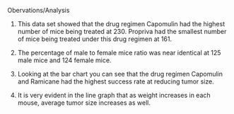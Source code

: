 Obervations/Analysis

1) This data set showed that the drug regimen Capomulin had the highest number of mice being treated at 230. Propriva had the smallest number of mice being treated under this drug regimen at 161.

2) The percentage of male to female mice ratio was near identical at 125 male mice and 124 female mice. 

3) Looking at the bar chart you can see that the drug regimen Capomulin and Ramicane had the highest success rate at reducing tumor size. 

4) It is very evident in the line graph that as weight increases in each mouse, average tumor size increases as well. 
